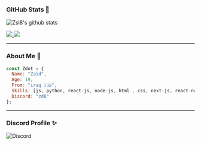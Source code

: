 ### GitHub Stats 🌟
![Zsl8's github stats](https://github-readme-stats.vercel.app/api?username=Zsl8&count_private=true&show_icons=true&theme=github_dark)

<a href="https://github.com/Zsl8?tab=followers">
  <img src="https://img.shields.io/github/followers/Zsl8">
</a>
<a href="https://github.com/Zsl8">
   <img src="https://komarev.com/ghpvc/?username=Zsl8">
</a>

---

### About Me 👤

```js
const Zdot = {
  Name: "Zaid",
  Age: 19,
  From: "iraq 🇮🇶",
  Skills: [js, python, react-js, node-js, html , css, next-js, react-native],
  Discord: "zd8"
};
```

---

### Discord Profile ✨
![Discord](https://discord.c99.nl/widget/theme-1/1166861703984717871.png)
